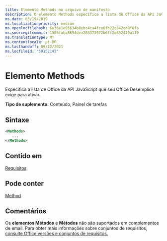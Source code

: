 ```yaml
---
title: Elemento Methods no arquivo de manifesto
description: O elemento Methods especifica a lista de Office da API JavaScript que o seu Office Add-in requer para ser ativado.
ms.date: 03/19/2019
ms.localizationpriority: medium
ms.openlocfilehash: 6a36e1e05634b0ebc4ca4fce6fb22c042cd8f6fb
ms.sourcegitcommit: 1306faba8694dea203373972b6ff2e852429a119
ms.translationtype: MT
ms.contentlocale: pt-BR
ms.lasthandoff: 09/12/2021
ms.locfileid: "59152142"
---
```

# <a name="methods-element"></a>Elemento Methods

Especifica a lista de Office da API JavaScript que seu Office Desemplice exige para ativar.

**Tipo de suplemento:** Conteúdo, Painel de tarefas

## <a name="syntax"></a>Sintaxe

```XML
<Methods>
   ...
</Methods>
```

## <a name="contained-in"></a>Contido em

[Requisitos](requirements.md)

## <a name="can-contain"></a>Pode conter

[Method](method.md)

## <a name="remarks"></a>Comentários

Os **elementos Métodos** e **Métodos** não são suportados em complementos de email. Para obter mais informações sobre conjuntos de requisitos, [consulte Office versões e conjuntos de requisitos.](../../develop/office-versions-and-requirement-sets.md)
